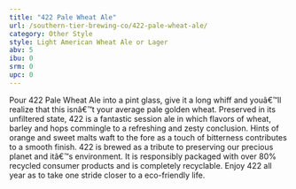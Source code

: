 ```yaml
---
title: "422 Pale Wheat Ale"
url: /southern-tier-brewing-co/422-pale-wheat-ale/
category: Other Style
style: Light American Wheat Ale or Lager
abv: 5
ibu: 0
srm: 0
upc: 0
---
```

Pour 422 Pale Wheat Ale into a pint glass, give it a long whiff and youâ€™ll realize that this isnâ€™t your average pale golden wheat. Preserved in its unfiltered state, 422 is a fantastic session ale in which flavors of wheat, barley and hops commingle to a refreshing and zesty conclusion. Hints of orange and sweet malts waft to the fore as a touch of bitterness contributes to a smooth finish. 422 is brewed as a tribute to preserving our precious planet and itâ€™s environment. It is responsibly packaged with over 80% recycled consumer products and is completely recyclable. Enjoy 422 all year as to take one stride closer to a eco-friendly life.

